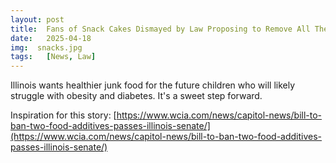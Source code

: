 ```yaml
---
layout: post
title:  Fans of Snack Cakes Dismayed by Law Proposing to Remove All Their Favorite Ingredients
date:   2025-04-18
img:  snacks.jpg
tags:   [News, Law]
---
```


Illinois wants healthier junk food for the future children who will likely struggle with obesity and diabetes. It's a sweet step forward.

Inspiration for this story: [https://www.wcia.com/news/capitol-news/bill-to-ban-two-food-additives-passes-illinois-senate/](https://www.wcia.com/news/capitol-news/bill-to-ban-two-food-additives-passes-illinois-senate/)
